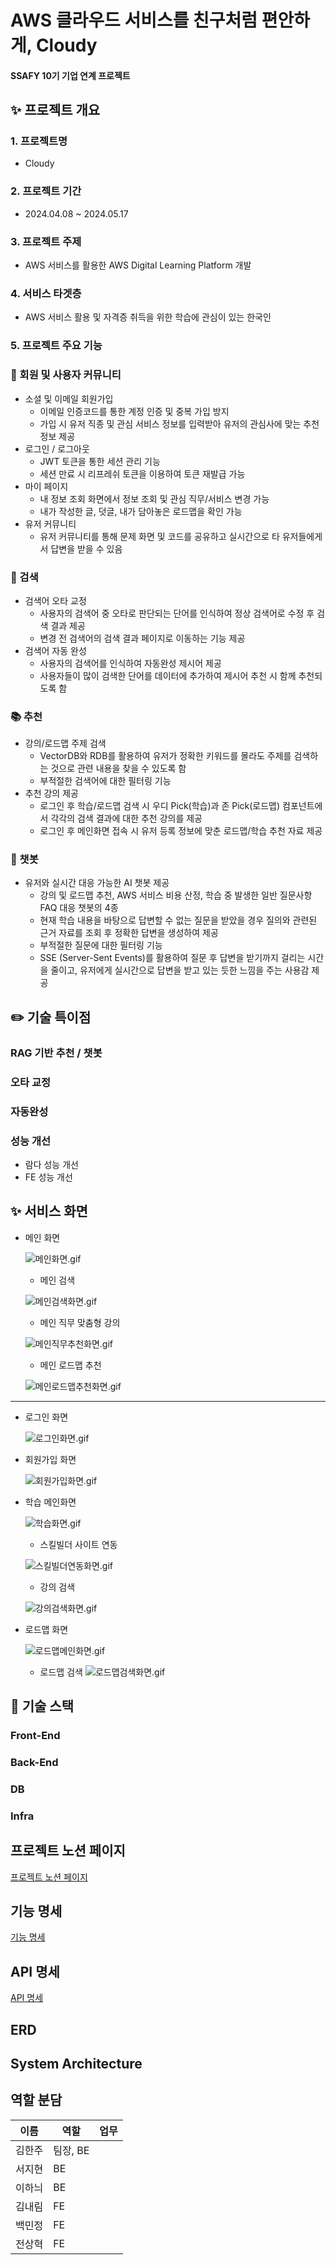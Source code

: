 # AWS 클라우드 서비스를 친구처럼 편안하게, Cloudy

#### SSAFY 10기 기업 연계 프로젝트

## ✨ 프로젝트 개요

### 1. 프로젝트명

- Cloudy

### 2. 프로젝트 기간

- 2024.04.08 ~ 2024.05.17

### 3. 프로젝트 주제

- AWS 서비스를 활용한 AWS Digital Learning Platform 개발

### 4. 서비스 타겟층

- AWS 서비스 활용 및 자격증 취득을 위한 학습에 관심이 있는 한국인

### 5. 프로젝트 주요 기능

### 🧑 회원 및 사용자 커뮤니티

- 소셜 및 이메일 회원가입
  - 이메일 인증코드를 통한 계정 인증 및 중복 가입 방지
  - 가입 시 유저 직종 및 관심 서비스 정보를 입력받아 유저의 관심사에 맞는 추천 정보 제공
- 로그인 / 로그아웃
  - JWT 토큰을 통한 세션 관리 기능
  - 세션 만료 시 리프레쉬 토큰을 이용하여 토큰 재발급 가능
- 마이 페이지
  - 내 정보 조회 화면에서 정보 조회 및 관심 직무/서비스 변경 가능
  - 내가 작성한 글, 덧글, 내가 담아놓은 로드맵을 확인 가능
- 유저 커뮤니티
  - 유저 커뮤니티를 통해 문제 화면 및 코드를 공유하고 실시간으로 타 유저들에게서 답변을 받을 수 있음

### 🔎 검색

- 검색어 오타 교정
  - 사용자의 검색어 중 오타로 판단되는 단어를 인식하여 정상 검색어로 수정 후 검색 결과 제공
  - 변경 전 검색어의 검색 결과 페이지로 이동하는 기능 제공
- 검색어 자동 완성
  - 사용자의 검색어를 인식하여 자동완성 제시어 제공
  - 사용자들이 많이 검색한 단어를 데이터에 추가하여 제시어 추천 시 함께 추천되도록 함

### 📚 추천

- 강의/로드맵 주제 검색
  - VectorDB와 RDB를 활용하여 유저가 정확한 키워드를 몰라도 주제를 검색하는 것으로 관련 내용을 찾을 수 있도록 함
  - 부적절한 검색어에 대한 필터링 기능
- 추천 강의 제공
  - 로그인 후 학습/로드맵 검색 시 우디 Pick(학습)과 존 Pick(로드맵) 컴포넌트에서 각각의 검색 결과에 대한 추천 강의를 제공
  - 로그인 후 메인화면 접속 시 유저 등록 정보에 맞춘 로드맵/학습 추천 자료 제공

### 💭 챗봇

- 유저와 실시간 대응 가능한 AI 챗봇 제공
  - 강의 및 로드맵 추천, AWS 서비스 비용 산정, 학습 중 발생한 일반 질문사항 FAQ 대응 챗봇의 4종
  - 현재 학습 내용을 바탕으로 답변할 수 없는 질문을 받았을 경우 질의와 관련된 근거 자료를 조회 후 정확한 답변을 생성하여 제공
  - 부적절한 질문에 대한 필터링 기능
  - SSE (Server-Sent Events)를 활용하여 질문 후 답변을 받기까지 걸리는 시간을 줄이고, 유저에게 실시간으로 답변을 받고 있는 듯한 느낌을 주는 사용감 제공

## ✏️ 기술 특이점

### RAG 기반 추천 / 챗봇

### 오타 교정

### 자동완성

### 성능 개선

- 람다 성능 개선
- FE 성능 개선

## ✨ 서비스 화면

- 메인 화면

  ![메인화면.gif](/docs/img/mainScreen.gif)

  - 메인 검색

  ![메인검색화면.gif](/docs/img/mainSearch.gif)

  - 메인 직무 맞춤형 강의

  ![메인직무추천화면.gif](/docs/img/mainJobList.gif)

  - 메인 로드맵 추천

  ![메인로드맵추천화면.gif](/docs/img/mainRoadmapList.gif)

---

- 로그인 화면

  ![로그인화면.gif](/docs/img/googleLogin.gif)

- 회원가입 화면

  ![회원가입화면.gif](/docs/img/googleJoin.gif)

- 학습 메인화면

  ![학습화면.gif](/docs/img/LearningMain.gif)

  - 스킬빌더 사이트 연동

  ![스킬빌더연동화면.gif](/docs/img/LearningToSkillBuilder.gif)

  - 강의 검색

  ![강의검색화면.gif](/docs/img/LearningSearch.gif)

- 로드맵 화면

  ![로드맵메인화면.gif](/docs/img/RoadmapMain.gif)

  - 로드맵 검색
    ![로드맵검색화면.gif](/docs/img/RoadmapSearch.gif)

## 🚀 기술 스택

### Front-End

### Back-End

### DB

### Infra

## 프로젝트 노션 페이지

[프로젝트 노션 페이지](https://www.notion.so/S207-51157c9cb2b34f04a4f61695eb118c68)

## 기능 명세

[기능 명세](https://www.notion.so/6a9bbecd7b23442e9222f680e01255a5?v=ea2ef6f4048e4bd1adce868a333d06ff)

## API 명세

[API 명세](https://www.notion.so/9311c70962b64557bb356fced2543745?v=b279e1c8466f42f89d6f713ac69de15c)

## ERD

## System Architecture

## 역할 분담

| 이름   | 역할     | 업무 |
| ------ | -------- | ---- |
| 김한주 | 팀장, BE |      |
| 서지현 | BE       |      |
| 이하늬 | BE       |      |
| 김내림 | FE       |      |
| 백민정 | FE       |      |
| 전상혁 | FE       |      |
